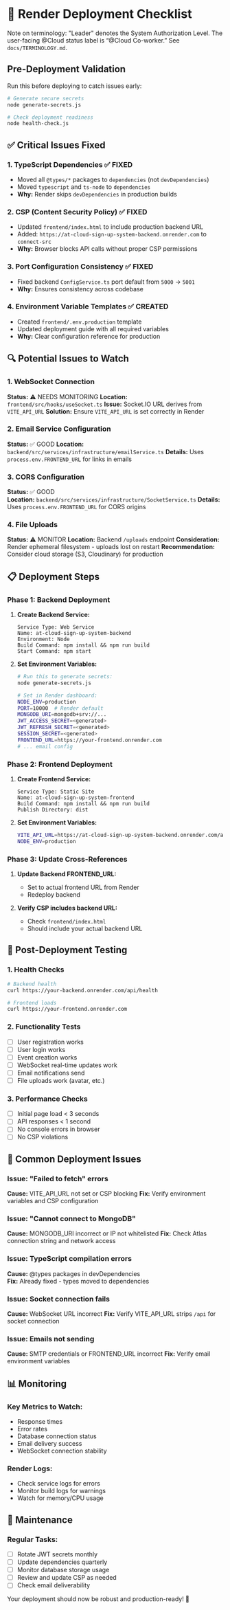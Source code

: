 # 🚀 Render Deployment Checklist

Note on terminology: "Leader" denotes the System Authorization Level. The user-facing @Cloud status label is “@Cloud Co-worker.” See `docs/TERMINOLOGY.md`.

## Pre-Deployment Validation

Run this before deploying to catch issues early:

```bash
# Generate secure secrets
node generate-secrets.js

# Check deployment readiness
node health-check.js
```

## ✅ Critical Issues Fixed

### 1. **TypeScript Dependencies** ✅ FIXED

- Moved all `@types/*` packages to `dependencies` (not `devDependencies`)
- Moved `typescript` and `ts-node` to `dependencies`
- **Why:** Render skips `devDependencies` in production builds

### 2. **CSP (Content Security Policy)** ✅ FIXED

- Updated `frontend/index.html` to include production backend URL
- Added: `https://at-cloud-sign-up-system-backend.onrender.com` to `connect-src`
- **Why:** Browser blocks API calls without proper CSP permissions

### 3. **Port Configuration Consistency** ✅ FIXED

- Fixed backend `ConfigService.ts` port default from `5000` → `5001`
- **Why:** Ensures consistency across codebase

### 4. **Environment Variable Templates** ✅ CREATED

- Created `frontend/.env.production` template
- Updated deployment guide with all required variables
- **Why:** Clear configuration reference for production

## 🔍 Potential Issues to Watch

### 1. **WebSocket Connection**

**Status:** ⚠️ NEEDS MONITORING
**Location:** `frontend/src/hooks/useSocket.ts`
**Issue:** Socket.IO URL derives from `VITE_API_URL`
**Solution:** Ensure `VITE_API_URL` is set correctly in Render

### 2. **Email Service Configuration**

**Status:** ✅ GOOD
**Location:** `backend/src/services/infrastructure/emailService.ts`
**Details:** Uses `process.env.FRONTEND_URL` for links in emails

### 3. **CORS Configuration**

**Status:** ✅ GOOD  
**Location:** `backend/src/services/infrastructure/SocketService.ts`
**Details:** Uses `process.env.FRONTEND_URL` for CORS origins

### 4. **File Uploads**

**Status:** ⚠️ MONITOR
**Location:** Backend `/uploads` endpoint
**Consideration:** Render ephemeral filesystem - uploads lost on restart
**Recommendation:** Consider cloud storage (S3, Cloudinary) for production

## 📋 Deployment Steps

### Phase 1: Backend Deployment

1. **Create Backend Service:**

   ```
   Service Type: Web Service
   Name: at-cloud-sign-up-system-backend
   Environment: Node
   Build Command: npm install && npm run build
   Start Command: npm start
   ```

2. **Set Environment Variables:**

   ```bash
   # Run this to generate secrets:
   node generate-secrets.js

   # Set in Render dashboard:
   NODE_ENV=production
   PORT=10000  # Render default
   MONGODB_URI=mongodb+srv://...
   JWT_ACCESS_SECRET=<generated>
   JWT_REFRESH_SECRET=<generated>
   SESSION_SECRET=<generated>
   FRONTEND_URL=https://your-frontend.onrender.com
   # ... email config
   ```

### Phase 2: Frontend Deployment

1. **Create Frontend Service:**

   ```
   Service Type: Static Site
   Name: at-cloud-sign-up-system-frontend
   Build Command: npm install && npm run build
   Publish Directory: dist
   ```

2. **Set Environment Variables:**
   ```bash
   VITE_API_URL=https://at-cloud-sign-up-system-backend.onrender.com/api
   NODE_ENV=production
   ```

### Phase 3: Update Cross-References

1. **Update Backend FRONTEND_URL:**

   - Set to actual frontend URL from Render
   - Redeploy backend

2. **Verify CSP includes backend URL:**
   - Check `frontend/index.html`
   - Should include your actual backend URL

## 🧪 Post-Deployment Testing

### 1. Health Checks

```bash
# Backend health
curl https://your-backend.onrender.com/api/health

# Frontend loads
curl https://your-frontend.onrender.com
```

### 2. Functionality Tests

- [ ] User registration works
- [ ] User login works
- [ ] Event creation works
- [ ] WebSocket real-time updates work
- [ ] Email notifications send
- [ ] File uploads work (avatar, etc.)

### 3. Performance Checks

- [ ] Initial page load < 3 seconds
- [ ] API responses < 1 second
- [ ] No console errors in browser
- [ ] No CSP violations

## 🚨 Common Deployment Issues

### Issue: "Failed to fetch" errors

**Cause:** VITE_API_URL not set or CSP blocking
**Fix:** Verify environment variables and CSP configuration

### Issue: "Cannot connect to MongoDB"

**Cause:** MONGODB_URI incorrect or IP not whitelisted
**Fix:** Check Atlas connection string and network access

### Issue: TypeScript compilation errors

**Cause:** @types packages in devDependencies  
**Fix:** Already fixed - types moved to dependencies

### Issue: Socket connection fails

**Cause:** WebSocket URL incorrect
**Fix:** Verify VITE_API_URL strips `/api` for socket connection

### Issue: Emails not sending

**Cause:** SMTP credentials or FRONTEND_URL incorrect
**Fix:** Verify email environment variables

## 📊 Monitoring

### Key Metrics to Watch:

- Response times
- Error rates
- Database connection status
- Email delivery success
- WebSocket connection stability

### Render Logs:

- Check service logs for errors
- Monitor build logs for warnings
- Watch for memory/CPU usage

## 🔧 Maintenance

### Regular Tasks:

- [ ] Rotate JWT secrets monthly
- [ ] Update dependencies quarterly
- [ ] Monitor database storage usage
- [ ] Review and update CSP as needed
- [ ] Check email deliverability

Your deployment should now be robust and production-ready! 🚀
